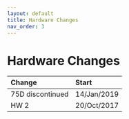 ```yaml
---
layout: default
title: Hardware Changes
nav_order: 3
---
```


# Hardware Changes

| Change                            | Start |
|:--------------------------------|:------|
| 75D discontinued              | 14/Jan/2019 |
| HW 2                             | 20/Oct/2017 |

